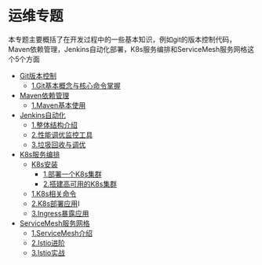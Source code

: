 # 运维专题

本专题主要概括了在开发过程中的一些基本知识，例如git的版本控制代码，Maven依赖管理，Jenkins自动化部署，K8s服务编排和ServiceMesh服务网格这个5个方面


*  [Git版本控制](git/README.md)
    *  [1.Git基本概念与核心命令掌握](git/git-base-use.md)
*  [Maven依赖管理](maven/README.md)
    *  [1.Maven基本使用 ](maven/maven-base-use.md)
*  [Jenkins自动化](jenkins/README.md)
    *  [1.整体结构介绍](jenkins/1_JVM整体结构介绍.md)
    *  [2.性能调优监控工具](jenkins/2_JVM性能调优监控工具.md)
    *  [3.垃圾回收与调优](jenkins/3_JVM垃圾回收与调优.md)
*  [K8s服务编排](k8s/README.md)
    *  [K8s安装](k8s/install.md)
        *  [1.部署一个K8s集群](k8s/kubeadm-install-one.md)
        *  [2.搭建高可用的K8s集群](k8s/kubeadm-install-all.md)
    *  [1.K8s相关命令](k8s/cmd.md)
    *  [2.K8s部署应用](k8s/Kubernetes-deployment.md)I		
    *  [3.Ingress暴露应用](k8s/Ingress.md)
*  [ServiceMesh服务网格](ServiceMesh/README.md)
    *  [1.ServiceMesh介绍](ServiceMesh/base.md)
    *  [2.Istio进阶](ServiceMesh/use.md)
    *  [3.Istio实战](ServiceMesh/high.md)	

